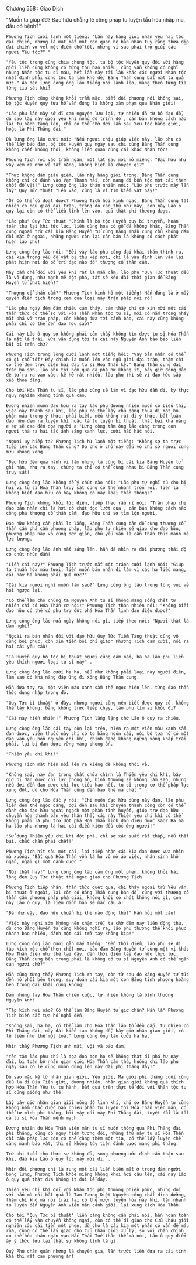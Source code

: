 




Chương 558 : Giao Dịch


"Muốn ta giúp đỡ? Đạo hữu chẳng lẽ công pháp tu luyện tẩu hỏa nhập ma, đầu có bệnh?"

	Phương Tịch cười lạnh một tiếng: "Lần này hàng giới nhân yêu hai tộc đại chiến, nhưng là một mất một còn quan hệ bản nhân tuy rằng thừa dịp đại chiến vơ vét một điểm chỗ tốt, nhưng vì sao phải trợ giúp các ngươi Yêu tộc?" "

	"Yêu tộc trong cũng chia chủng tộc, ta bộ tộc Huyền quy đối với hàng giới liền cũng không có hứng thú bao nhiêu, cũng vẫn không có nghĩ nhúng Nhân tộc tu sĩ máu, hết lần này tới lần khác các ngươi Nhân tộc nhất định phải cùng tộc ta làm khó dễ, Băng Thần cung bắt nạt ta quá mức." Áo đen lưng còng ông lão tiếng nói lạnh lẽo, mang theo từng tia từng tia sát khí!

	Phương Tịch cũng không khỏi trầm mặc, biết đối phương nói không sai, bộ tộc Huyền quy tựa hồ vẫn đúng là không xâm phạm qua Nhân giới!

	"Lão phu lần này sở dĩ cam nguyện lưu lại, tự nhiên đã từ bỏ đạo đồ, dù sao lấy này giới yêu khí nồng độ trình độ , căn bản không cách nào lại tu hành tăng lên, chỉ có thể chờ đợi lần sau Yêu tộc hàng giới, hoặc là Phi Thăng đài "

	Đà lưng ông lão cười nói: "Nếu ngươi chịu giúp việc này, lão phu có thể lấy bảo đảm, bộ tộc Huyền quy ngày sau chỉ cùng Băng Thần cung không chết không thôi, không liên quan cùng cái khác Nhân tộc!

	Phương Tịch rơi vào trầm ngâm, một lát sau mới mở miệng: "Đạo hữu như vậy xem ra nhờ vả tất nặng, không biết là chuyện gì?"

	"Thực không dám giấu giếm, lần này hàng giới trong, Băng Thần cung không chỉ có đánh vào Vạn Thanh hải, còn mang đi bổn tộc một cái then chốt đồ vật!" Lưng còng ông lão thản nhiên nói: "Lão phu trước mấy lần lấy" Quy Tức thuật "Lẻn vào, cũng là vì tìm kiếm vật này!"

	"Ồ? Có thể có đoạt được? Phương Tịch hơi kinh ngạc, Băng Thần cung tất nhiên có ngũ giai đại trận, trong đó cao thủ như mây, con này Lão ô quy lại còn có thể liều lĩnh lẻn vào, quả thật phi thường được.

	"Lão phu" Quy Tức thuật "Chính là bộ tộc Huyền quy bí truyền, hoàn toàn thu lại khí tức lúc, liền cùng hoa cỏ gỗ đá không khác, Băng Thần cung ngoại trừ cái kia Băng Huyền tử cùng Băng Thần cung chủ không dám đối mặt ở ngoài, những người còn lại căn bản là không có cách phát hiện lão phu!

	Lưng còng ông lão nói: "Bởi vậy lão phu cũng đại khái thám thính ra, cái kia trọng yếu đồ vật bị thu xếp nơi, chỉ là vừa định lẻn vào lại phát hiện nơi đó bố trí đạo nào đó" thượng cổ thần cấm.

	Này cấm chế đối với yêu khí rất là mẫn cảm, lão phu "Quy Tức thuật đều là vô dụng, như mạnh mẽ đột phá, tất sẽ kéo dài thời gian để Băng Huyền tử phát hiện!"

	"Thượng cổ thần cấm?" Phương Tịch kinh hô một tiếng! Hắn đúng là ở mấy quyển điển tịch trong xem qua loại này trận pháp nói rõ!

	"Lão phu ngày đêm đăm chiêu cảm thấy, cảm thấy chỉ có xin mời một cái thần thức có thể so với Hóa Thần Nhân tộc tu sĩ, mới có nắm trong nháy mắt phá vỡ trận pháp, còn không đưa tới cảnh báo, cái này cũng không phải chỉ có thể đến đạo hữu sao?"

	Cái này Lão ô quy sợ không phải cảm thấy không tìm được tu sĩ Hóa Thần lá mặt lá trái, vừa vặn đụng tới ta cái này Nguyên Anh bảo bảo liền bắt bí trên chứ?

	Phương Tịch trong lòng cười lạnh một tiếng hỏi: "Vậy bản nhân có thể có gì chỗ tốt? Đây chính là muốn lẻn vào ngũ giai đại trận, thậm chí có thể đem trực diện hai đại tu sĩ Hóa Thần kỳ." Băng Thần cung đại trận hộ sơn, lão phu tối hôm qua đã phá hư không ít, bây giờ đông đảo đệ tử ra ra vào vào, kẽ hở rất nhiều, lão phu thì sẽ vì đạo hữu sắp xếp thỏa đáng.

	Cho tới Hóa Thần tu sĩ, lão phu cũng sẽ làm vì đạo hữu dẫn đi, kỳ thực nguy nghiệm không tính quá cao.

	Đương nhiên muốn đạo hữu ra tay lão phu đương nhiên muốn có biểu thị, việc này thành sau khi, lão phu có thể lấy chủ động thua đi một bộ phận máu trong ý thức, phải biết, nếu không rút đi ý thức, bất luận đạo hữu đem ra luyện khí hoặc là tu luyện bí thuật, thất bại khả năng e sợ sẽ cao đến dọa người a "Lưng còng tâm ông lão cùng trong con ngươi thả ra hai tấc ánh sáng xanh lục, cười hắc hắc nói.

	"Ngươi uy hiếp ta? Phương Tịch hừ lạnh một tiếng: "Không sợ ta trực tiếp lên báo Băng Thần cung? Dù cho ở chỗ này đấu võ chỉ sợ ngươi cũng mưu không xong.

	"Đạo hữu đêm qua hành vi tâm nhưng là cũng bị cái kia Băng Huyền tử ghi hận, như ra tay, chúng ta chỉ có thể cùng nhau bị Băng Thần cung truy sát!

	Lưng còng ông lão không để ý chút nào nói: "Lão phu tự nghĩ dù cho bị hai vị tu sĩ Hóa Thần truy sát cũng có thể nhanh trốn rơi, liền là không biết đạo hữu có hay không có này loại thần thông?"

	Phương Tịch không khỏi tức điên, tiếp theo rầu rĩ nói: "Trận pháp chi đạo bản nhân chỉ là hơi có chút đọc lướt qua , căn bản không cách nào công phá thượng cổ thần cấm, đạo hữu chỉ sợ tìm lộn người.

	Đạo hữu không cần phải lo lắng, Băng Thần cung bản đồ cùng thượng cổ thần cấm phá cấm phương pháp, lão phu tự nhiên sẽ giao cho đạo hữu, phương pháp này vô cùng đơn giản, chủ yếu vẫn là cần thần thức mạnh mẽ lực lượng.

	Lưng còng ông lão ánh mắt sáng lên, hắn đã nhìn ra đối phương thái độ có chút nhũn dần!

	"Liền cái này?" Phương Tịch trước mắt một tránh cười lạnh nói: "Giúp ta thuần hóa máu tươi, liền muốn bản nhân đi làm vì các hạ liều mạng, cái này há không phải quá mức?"

	"Cái kia ngươi nghĩ muốn làm sao?" Lưng còng ông lão trong lòng vui vẻ hỏi ngược lại.

	"Có thể làm cho chúng ta Nguyên Anh tu sĩ không màng sống chết tự nhiên chỉ có Hóa Thần cơ hội!" Phương Tịch thản nhiên nói: "Không biết đạo hữu có thể có phụ trợ đột phá Hóa Thần linh đan diệu dược?"

	Lưng còng ông lão nửa ngày không nói gì, tiếp theo nói: "Ngươi thật là dám nghĩ!"

	"Ngoài ra bản nhân đối với đạo hữu Quy Tức Tiềm Tàng thuật cũng vô cùng bội phục, còn xin tiền bối chỉ giáo" Phương Tịch đạm cười, nói ra hai cái yêu cầu!

	"Ta Huyền quy bộ tộc bí thuật ngươi cũng dám nắm, ha ha lão phu liền yêu thích ngươi loại tu sĩ này" .

	Lưng còng ông lão cười ha ha, nếu như không phải loại này người điên, làm sao có khả năng đáp ứng đi xông Băng Thần cung.

	Hắn đưa tay ra, một viên màu xanh sẫm thẻ ngọc hiện lên, từng đạo thần thức dung nhập trong đó.

	"Quy Tức bí thuật" ở đây, nhưng ngươi cũng nên biết được quy củ, không thể lấy không, bằng không trực tiếp chạy, lão phu tìm ai khóc đi?

	"Cái này hiển nhiên!" Phương Tịch lẳng lặng chờ Lão ô quy ra chiêu.

	Lưng còng ông lão cái tay còn lại trên, hiện ra một viên màu xanh sẫm đan dược, viên thuốc này chỉ có to bằng ngón cái, nội bộ tựa hồ có một đạo vạn yêu bổn nguyên chi khí, chính đang không ngừng xông khắp trái phải, lại bị đan dược vững vàng phong ấn.

	"Thiên yêu chi khí?"

	Phương Tịch mặt hiện nổi lên ra kiêng dè không thôi vẻ.

	"Không sai, này đan trong chất chứa chính là Thiên yêu chi khí, bây giờ bị đan dược chi lực phong ấn, bình thường sẽ không làm sao, nhưng nếu đợi đến đan dược chi lực tiêu hao hết, tu sĩ trong cơ thể pháp lực xung đột, dù cho Hóa Thần cũng đến bạo thể mà chết."

	Lưng còng ông lão đắc ý nói: "Chỉ muốn đạo hữu dùng này đan, lão phu liền đem thẻ ngọc dâng, đợi đến sau khi chuyện thành công còn có thể dành cho đạo hữu ngoài ngạch một phần tinh huyết, giúp trợ đạo hữu chuyển hóa thành bán yêu thân thể, cái này Thiên yêu chi khí có thể không phải là phụ trợ đột phá Hóa Thần linh đan diệu dược sao? Ha ha ha lão phu nhưng là hai cái điều kiện đều cốc ứng ngươi!"

	"Sử dụng Thiên yêu chi khí đột phá, chỉ sợ xác suất rất thấp, nếu thất bại, chắc chắn phải chết!"

	Phương Tịch hít sâu một cái, lại tiếp nhận cái kia đan dược vừa nhìn mà xuống: "Bất quá Hóa Thần vốn là hư vô mờ ảo việc, nhân sinh khổ ngắn, ngại gì một đánh cược."

	"Nói thật hay!" Lưng còng ông lão cảm ứng một phen, không khỏi hài lòng đem Quy Tức thuật thẻ ngọc giao cho Phương Tịch.

	Phương Tịch tiếp nhận, thần thức quét qua, chỉ thấy ngoại trừ Yêu văn bí thuật ở ngoài, lại còn có Băng Thần cung bản đồ, cùng với thượng cổ thần cấm phương pháp phá giải, không khỏi có chút không nói gì, con này Lão ô quy, là liệu định hắn sẽ mắc câu a!

	"Đã như vậy, đạo hữu chuẩn bị khi nào động thủ?" Hắn hỏi một câu!

	"Việc này nghi sớm không nên chậm trễ, ta chờ đêm nay liền động thủ, dù cho Băng Huyền tử cũng không nghĩ ra, lão phu thương thế khôi phục nhanh bao nhiêu, đánh một cái trở tay không kịp!"

	Lưng còng ông lão cười gằn mấy tiếng: "Đến thời điểm, lão phu sẽ đi tập kích một chỗ then chốt nơi, bảo đảm Băng Huyền tử cùng một vị khác Hóa Thần điên như thế lại đây, đến thời điểm lấy đạo hữu thực lực, Băng Thần cung bên trong phải là không có tu sĩ Nguyên Anh có thể ngăn cản ngươi chứ?"

	Hắn cũng từng thấy Phương Tịch ra tay, còn từ sau đó Băng Huyền tử tức đến nổ phổi bên trong, suy đoán cái kia một con Băng tinh phượng hoàng bên trong đại khái cũng không!

	Dám nhúng tay Hóa Thần chiến cuộc, tự nhiên không là bình thường Nguyên Anh!

	"Tập kích nơi nào? Có thể làm Băng Huyền tử giơ chân? Hẳn là" Phương Tịch biến sắc tựa hồ nghĩ đến.

	"Không sai, ha ha, có thể làm cho Hóa Thần lão tổ đều gấp, tự nhiên có Phi Thăng đài, này đài kiến tạo không dễ, bây giờ nhân gian giới, có lẽ liền như thế một toà." Lưng còng ông lão cười ha ha.

	Nhìn thấy Phương Tịch ánh mắt, vội vã bảo đảm,

	"Yên tâm lão phu chỉ là dọa dọa bọn họ sẽ không thật đi phá hư này đài, bị toàn bộ nhân gian giới Hóa Thần căm thù, huống chi lão phu ngày sau có lẽ cũng muốn dùng lên này đài phi thăng đây!"

	Dù sao mặc kệ từ nhân gian giới, Yêu giới, Ma giới phi thăng cuối cùng đều là đi Địa Tiên giới, đương nhiên, nhân gian giới không quá thích hợp Hóa Thần Yêu tu tu hành, bất quá trên thực tế đối với Nhân tộc tu sĩ cũng giống như thế.

	Lấy bây giờ nhân gian giới nồng độ linh khí, chỉ sợ Băng Huyền tử cũng không nắm chắc được bao nhiêu phần tu luyện tới Hóa Thần viên mãn, có thể tự mình phi thăng, bởi vậy cái này Phi Thăng đài, tuyệt đối là tất cả tu sĩ Hóa Thần mệnh mạch.

	Đương nhiên dù Hóa Thần viên mãn tu sĩ muốn thông qua Phi Thăng đài phi thăng, cũng có nguy hiểm tương đối, những thứ này tu sĩ Hóa Thần chỉ cần pháp lực còn có thể càng thêm một tia, có thể lấy luyện chế càng mạnh bảo vật, thì sẽ không tùy tiện đánh cược mạng phi thăng.

	Trừ phi tuổi thọ thực sự không đủ, song phương ước định cẩn thận sau khi, đầu kia Lão ô quy lúc này rời đi. . .

	Nhìn đối phương chỉ là rung một cái liền biến mất ở trong đám người bóng lưng, Phương Tịch khóe miệng không khỏi hơi câu lên, cái này Lão ô quy quả thật đưa không ít đại lễ đây.

	Thiên yêu chi khí đối với Nhân tộc phi thường phiền phức, nhưng đối với hắn mà nói bất quá là Tam Tương Diệt Nguyên công chất dinh dưỡng, thậm chí khó mà nói trái lại có thể mượn luyện hóa này khí, tận nhanh tu luyện đến Nguyên Anh viên mãn cảnh giới, lại xung kích Hóa Thần.

	Cho tới "Quy Tức bí thuật' liền càng không cần phải nói, hắn hoàn toàn có thể lấy vận chuyển không ngại, còn có thể đi giao cho Cửu Châu giới nghiên cứu cải tiến một phen, dù cho là cái kia một phần có vấn đề máu rùa, cũng có thể lấy giao cho Cửu Châu giới xử lý, so với chân chính có thể hóa thân ngàn vạn Hắc Thái Tuế thân thể mà nói, Lão ô quy điểm ấy ý thức lưu lại thật sự không tính là gì.

	Quỷ Phủ chân quân nhưng là chuyên gia, lần trước liền đưa ra cái tính khả thi rất cao phương án!




